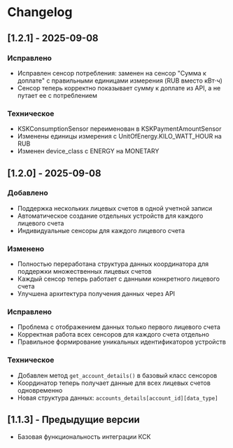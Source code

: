 # Changelog

## [1.2.1] - 2025-09-08

### Исправлено
- Исправлен сенсор потребления: заменен на сенсор "Сумма к доплате" с правильными единицами измерения (RUB вместо кВт⋅ч)
- Сенсор теперь корректно показывает сумму к доплате из API, а не путает ее с потреблением

### Техническое
- KSKConsumptionSensor переименован в KSKPaymentAmountSensor
- Изменены единицы измерения с UnitOfEnergy.KILO_WATT_HOUR на RUB
- Изменен device_class с ENERGY на MONETARY

## [1.2.0] - 2025-09-08

### Добавлено
- Поддержка нескольких лицевых счетов в одной учетной записи
- Автоматическое создание отдельных устройств для каждого лицевого счета
- Индивидуальные сенсоры для каждого лицевого счета

### Изменено
- Полностью переработана структура данных координатора для поддержки множественных лицевых счетов
- Каждый сенсор теперь работает с данными конкретного лицевого счета
- Улучшена архитектура получения данных через API

### Исправлено
- Проблема с отображением данных только первого лицевого счета
- Корректная работа всех сенсоров для каждого счета отдельно
- Правильное формирование уникальных идентификаторов устройств

### Техническое
- Добавлен метод `get_account_details()` в базовый класс сенсоров
- Координатор теперь получает данные для всех лицевых счетов одновременно
- Новая структура данных: `accounts_details[account_id][data_type]`

## [1.1.3] - Предыдущие версии
- Базовая функциональность интеграции КСК
